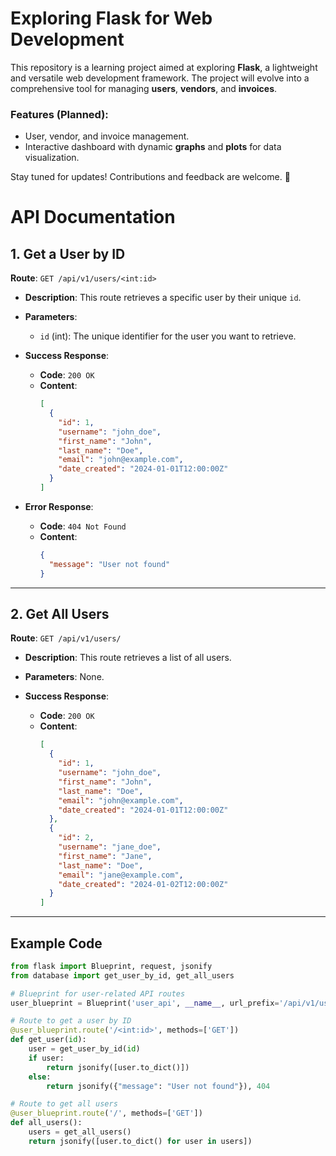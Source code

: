 # Exploring Flask for Web Development

This repository is a learning project aimed at exploring **Flask**, a lightweight and versatile web development framework. The project will evolve into a comprehensive tool for managing **users**, **vendors**, and **invoices**. 

### Features (Planned):
- User, vendor, and invoice management.
- Interactive dashboard with dynamic **graphs** and **plots** for data visualization.

Stay tuned for updates! Contributions and feedback are welcome. 🚀

# API Documentation

## 1. Get a User by ID

**Route**: `GET /api/v1/users/<int:id>`

- **Description**: This route retrieves a specific user by their unique `id`.
- **Parameters**:
  - `id` (int): The unique identifier for the user you want to retrieve.
  
- **Success Response**:
  - **Code**: `200 OK`
  - **Content**:
    ```json
    [
      {
        "id": 1,
        "username": "john_doe",
        "first_name": "John",
        "last_name": "Doe",
        "email": "john@example.com",
        "date_created": "2024-01-01T12:00:00Z"
      }
    ]
    ```

- **Error Response**:
  - **Code**: `404 Not Found`
  - **Content**:
    ```json
    {
      "message": "User not found"
    }
    ```

---

## 2. Get All Users

**Route**: `GET /api/v1/users/`

- **Description**: This route retrieves a list of all users.
- **Parameters**: None.
  
- **Success Response**:
  - **Code**: `200 OK`
  - **Content**:
    ```json
    [
      {
        "id": 1,
        "username": "john_doe",
        "first_name": "John",
        "last_name": "Doe",
        "email": "john@example.com",
        "date_created": "2024-01-01T12:00:00Z"
      },
      {
        "id": 2,
        "username": "jane_doe",
        "first_name": "Jane",
        "last_name": "Doe",
        "email": "jane@example.com",
        "date_created": "2024-01-02T12:00:00Z"
      }
    ]
    ```

---

## Example Code

```python
from flask import Blueprint, request, jsonify
from database import get_user_by_id, get_all_users

# Blueprint for user-related API routes
user_blueprint = Blueprint('user_api', __name__, url_prefix='/api/v1/users')

# Route to get a user by ID
@user_blueprint.route('/<int:id>', methods=['GET'])
def get_user(id):
    user = get_user_by_id(id)
    if user:
        return jsonify([user.to_dict()])
    else:
        return jsonify({"message": "User not found"}), 404

# Route to get all users
@user_blueprint.route('/', methods=['GET'])
def all_users():
    users = get_all_users()
    return jsonify([user.to_dict() for user in users])
